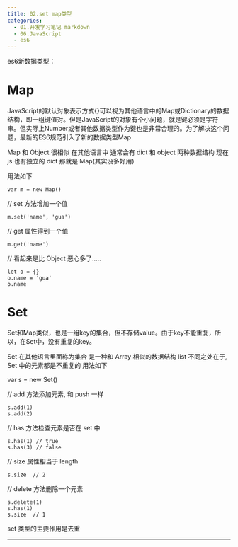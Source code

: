 ```yaml
---
title: 02.set map类型
categories:
  - 01.开发学习笔记 markdown
  - 06.JavaScript
  - es6
---
```


es6新数据类型：

# Map
JavaScript的默认对象表示方式{}可以视为其他语言中的Map或Dictionary的数据结构，即一组键值对。但是JavaScript的对象有个小问题，就是键必须是字符串。但实际上Number或者其他数据类型作为键也是非常合理的。为了解决这个问题，最新的ES6规范引入了新的数据类型Map

Map 和 Object 很相似
在其他语言中 通常会有 dict 和 object 两种数据结构
现在 js 也有独立的 dict 那就是 Map(其实没多好用)

用法如下

    var m = new Map()

// set 方法增加一个值

    m.set('name', 'gua')

// get 属性得到一个值
    
    m.get('name')

// 看起来是比 Object 恶心多了.....

    let o = {}
    o.name = 'gua'
    o.name

# Set
Set和Map类似，也是一组key的集合，但不存储value。由于key不能重复，所以，在Set中，没有重复的key。

Set 在其他语言里面称为集合
是一种和 Array 相似的数据结构           list
不同之处在于, Set 中的元素都是不重复的
用法如下

var s = new Set()

// add 方法添加元素, 和 push 一样

    s.add(1)
    s.add(2)

// has 方法检查元素是否在 set 中
    
    s.has(1) // true
    s.has(3) // false

// size 属性相当于 length
   
    s.size  // 2

// delete 方法删除一个元素
   
    s.delete(1)
    s.has(1)
    s.size  // 1

set 类型的主要作用是去重

------------------